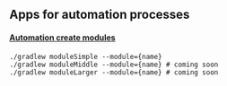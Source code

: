 ## Apps for automation processes

#### [Automation create modules](https://github.com/surfstudio/surf-compose-template-android-modules#readme)

```
./gradlew moduleSimple --module={name}
./gradlew moduleMiddle --module={name} # coming soon
./gradlew moduleLarger --module={name} # coming soon
```
